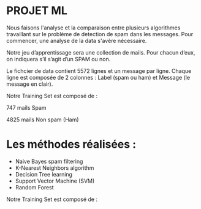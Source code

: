 # PROJET ML

Nous faisons l'analyse et la comparaison entre plusieurs algorithmes travaillant sur le problème de detection de spam dans les messages. 
Pour commencer, une analyse de la data s'avère nécessaire. 

Notre jeu d’apprentissage sera une collection de mails. Pour chacun d’eux, on indiquera s’il s’agit d’un SPAM ou non.

Le fichcier de data contient 5572 lignes et un message par ligne. Chaque ligne est composée de 2 colonnes : Label (spam ou ham) et Message (le message en clair).

Notre Training Set est composé de :

747 mails Spam

4825 mails Non spam (Ham)

# Les méthodes réalisées : 

- Naive Bayes spam filtering
- K-Nearest Neighbors algorithm
- Decision Tree learning
- Support Vector Machine (SVM)
- Random Forest

Notre Training Set est composé de :

